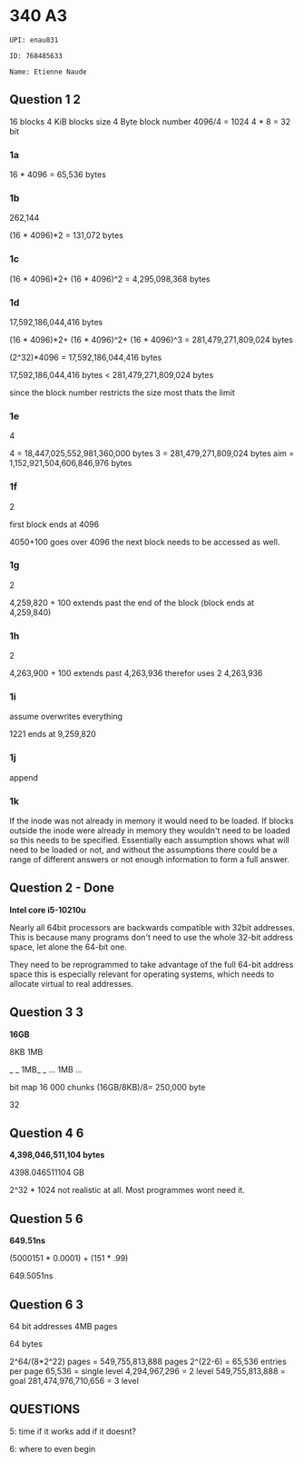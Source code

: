 # 340 A3

`UPI: enau831`

`ID: 768485633`

`Name: Etienne Naude`

## Question 1 2

16 blocks
4 KiB blocks size
4 Byte block number
4096/4 = 1024
4 \* 8 = 32 bit

### 1a

16 \* 4096 =
65,536 bytes

### 1b

262,144

(16 \* 4096)\*2 =
131,072 bytes

### 1c

(16 \* 4096)\*2+
(16 \* 4096)^2 =
4,295,098,368 bytes

### 1d

17,592,186,044,416 bytes

(16 \* 4096)\*2+
(16 \* 4096)^2+
(16 \* 4096)^3 =
281,479,271,809,024 bytes

(2^32)\*4096 =
17,592,186,044,416 bytes

17,592,186,044,416 bytes < 281,479,271,809,024 bytes

since the block number restricts the size most thats the limit

### 1e

4

4 = 18,447,025,552,981,360,000 bytes
3 = 281,479,271,809,024 bytes
aim = 1,152,921,504,606,846,976 bytes

### 1f

2

first block ends at 4096

4050+100 goes over 4096 the next block needs to be accessed as well.

### 1g

2

4,259,820 + 100 extends past the end of the block (block ends at 4,259,840)

### 1h

2

4,263,900 + 100 extends past 4,263,936 therefor uses 2
4,263,936

### 1i

assume overwrites everything

1221
ends at 9,259,820

### 1j

append

### 1k

If the inode was not already in memory it would need to be loaded. If blocks outside the inode were already in memory they wouldn't need to be loaded so this needs to be specified. Essentially each assumption shows what will need to be loaded or not, and without the assumptions there could be a range of different answers or not enough information to form a full answer.

## Question 2 - Done

**Intel core i5-10210u**

Nearly all 64bit processors are backwards compatible with 32bit addresses. This is because many programs don't need to use the whole 32-bit address space, let alone the 64-bit one.

They need to be reprogrammed to take advantage of the full 64-bit address space this is especially relevant for operating systems, which needs to allocate virtual to real addresses.

## Question 3 3

**16GB**

8KB
1MB

\_ \_ 1MB\_ \_ ... 1MB ...

bit map
16 000 chunks
(16GB/8KB)/8=
250,000 byte

32

## Question 4 6

**4,398,046,511,104 bytes**

4398.046511104 GB

2^32 \* 1024
not realistic at all. Most programmes wont need it.

## Question 5 6

**649.51ns**

(5000151 \* 0.0001) + (151 \* .99)

649.5051ns

## Question 6 3

64 bit addresses
4MB pages

64 bytes

2^64/(8\*2^22) pages = 549,755,813,888 pages
2^(22-6) = 65,536 entries per page
65,536 = single level
4,294,967,296 = 2 level
549,755,813,888 = goal
281,474,976,710,656 = 3 level

<!--
## Question 7 - DONE

40 seconds

60

Time per fault \* faults == (4.0e+10)ns == (40s)

&nbsp;&nbsp;&nbsp;&nbsp;&nbsp;&nbsp; `2.0e+4 * 2.0e+6`

&nbsp;&nbsp;&nbsp;&nbsp;&nbsp;&nbsp;&nbsp;&nbsp;&nbsp;&nbsp; `= 4.0e+10`

There for there are 20s of non-errors.

&nbsp;&nbsp;&nbsp;&nbsp;&nbsp;&nbsp; `60s - 40s`

&nbsp;&nbsp;&nbsp;&nbsp;&nbsp;&nbsp;&nbsp;&nbsp;&nbsp;&nbsp; `= 20s`

So there are (2.0e+10) non error instructions

Double the memory, half the errors.

&nbsp;&nbsp;&nbsp;&nbsp;&nbsp;&nbsp; `1.0e+4 \* 2.0e+6`

&nbsp;&nbsp;&nbsp;&nbsp;&nbsp;&nbsp;&nbsp;&nbsp;&nbsp;&nbsp; `= (2.0e+10)ns (20s)`

<br>

`20s (faults) + 20s (normal running) + 10,000ns =`

`40,000,000,000+10,000ns = 40,000,010,000`

&nbsp;&nbsp;&nbsp;&nbsp;&nbsp;&nbsp;&nbsp;&nbsp;&nbsp;&nbsp; `≈ 40 seconds`

This is a significant reduction

## Question 8 - **DONE**

### 8a - FIFO

12 faults

|       | **1** | **2** | **3** | **4** | **5** | **4** | **3** | **2** | **1** | **6** | **7** | **1** | **2** | **3** | **7** | **5** | **1** |
| ----- | ----- | ----- | ----- | ----- | ----- | ----- | ----- | ----- | ----- | ----- | ----- | ----- | ----- | ----- | ----- | ----- | ----- |
| **0** | **1** | `=`   | `=`   | `=`   | **5** | `=`   | `=`   | `=`   | `=`   | `=`   | `=`   | `=`   | **2** | `=`   | `=`   | `=`   | `=`   |
| **0** | `=`   | **2** | `=`   | `=`   | `=`   | `=`   | `=`   | `=`   | **1** | `=`   | `=`   | `=`   | `=`   | **3** | `=`   | `=`   | `=`   |
| **0** | `=`   | `=`   | **3** | `=`   | `=`   | `=`   | `=`   | `=`   | `=`   | **6** | `=`   | `=`   | `=`   | `=`   | `=`   | **5** | `=`   |
| **0** | `=`   | `=`   | `=`   | **4** | `=`   | `=`   | `=`   | `=`   | `=`   | `=`   | **7** | `=`   | `=`   | `=`   | `=`   | `=`   | **1** |

### 8b - LRU

11 faults

|       | **1** | **2** | **3** | **4** | **5** | **4** | **3** | **2** | **1** | **6** | **7** | **1** | **2** | **3** | **7** | **5** | **1** |
| ----- | ----- | ----- | ----- | ----- | ----- | ----- | ----- | ----- | ----- | ----- | ----- | ----- | ----- | ----- | ----- | ----- | ----- |
| **0** | **1** | `=`   | `=`   | `=`   | **5** | `=`   | `=`   | `=`   | **1** | `=`   | `=`   | `=`   | `=`   | `=`   | `=`   | **5** | `=`   |
| **0** | `=`   | **2** | `=`   | `=`   | `=`   | `=`   | `=`   | `=`   | `=`   | `=`   | `=`   | `=`   | `=`   | `=`   | `=`   | `=`   | **1** |
| **0** | `=`   | `=`   | **3** | `=`   | `=`   | `=`   | `=`   | `=`   | `=`   | `=`   | **7** | `=`   | `=`   | `=`   | `=`   | `=`   | `=`   |
| **0** | `=`   | `=`   | `=`   | **4** | `=`   | `=`   | `=`   | `=`   | `=`   | **6** | `=`   | `=`   | `=`   | **3** | `=`   | `=`   | `=`   |

### 8c - LFU

11 faults

|       | **1** | **2** | **3** | **4** | **5** | **4** | **3** | **2** | **1** | **6** | **7** | **1** | **2** | **3** | **7** | **5** | **1** |
| ----- | ----- | ----- | ----- | ----- | ----- | ----- | ----- | ----- | ----- | ----- | ----- | ----- | ----- | ----- | ----- | ----- | ----- |
| **0** | **1** | `=`   | `=`   | `=`   | **5** | `=`   | `=`   | `=`   | **1** | `=`   | `=`   | `=`   | `=`   | `=`   | `=`   | `=`   | `=`   |
| **0** | `=`   | **2** | `=`   | `=`   | `=`   | `=`   | `=`   | `=`   | `=`   | **6** | **7** | `=`   | **2** | `=`   | `=`   | `=`   | `=`   |
| **0** | `=`   | `=`   | **3** | `=`   | `=`   | `=`   | `=`   | `=`   | `=`   | `=`   | `=`   | `=`   | `=`   | `=`   | `=`   | `=`   | `=`   |
| **0** | `=`   | `=`   | `=`   | **4** | `=`   | `=`   | `=`   | `=`   | `=`   | `=`   | `=`   | `=`   | `=`   | `=`   | **7** | **5** | `=`   |

### 8d - Optimal

10 faults

|       | **1** | **2** | **3** | **4** | **5** | **4** | **3** | **2** | **1** | **6** | **7** | **1** | **2** | **3** | **7** | **5** | **1** |
| ----- | ----- | ----- | ----- | ----- | ----- | ----- | ----- | ----- | ----- | ----- | ----- | ----- | ----- | ----- | ----- | ----- | ----- |
| **0** | **1** | `=`   | `=`   | `=`   | **5** | `=`   | `=`   | `=`   | `=`   | `=`   | `=`   | `=`   | `=`   | `=`   | `=`   | `=`   | `=`   |
| **0** | `=`   | **2** | `=`   | `=`   | `=`   | `=`   | `=`   | `=`   | `=`   | **6** | **7** | `=`   | `=`   | `=`   | `=`   | `=`   | `=`   |
| **0** | `=`   | `=`   | **3** | `=`   | `=`   | `=`   | `=`   | `=`   | `=`   | `=`   | `=`   | `=`   | **2** | **3** | `=`   | `=`   | `=`   |
| **0** | `=`   | `=`   | `=`   | **4** | `=`   | `=`   | `=`   | `=`   | **1** | `=`   | `=`   | `=`   | `=`   | `=`   | `=`   | `=`   | `=`   |

-->

## QUESTIONS

5: time if it works
add if it doesnt?

6: where to even begin
